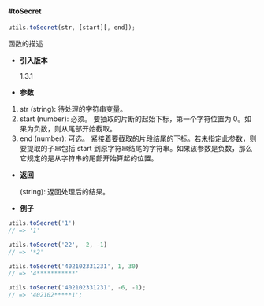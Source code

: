 #### #toSecret

```javascript
utils.toSecret(str, [start][, end]);
```

函数的描述

- **引入版本**

    1.3.1

- **参数**

1. str (string): 待处理的字符串变量。
2. start (number): 必须。 要抽取的片断的起始下标，第一个字符位置为 0。如果为负数，则从尾部开始截取。
3. end (number): 可选。 紧接着要截取的片段结尾的下标。若未指定此参数，则要提取的子串包括 start 到原字符串结尾的字符串。如果该参数是负数，那么它规定的是从字符串的尾部开始算起的位置。

- **返回**

    (string): 返回处理后的结果。

- **例子**

```javascript
utils.toSecret('1')
// => '1'

utils.toSecret('22', -2, -1)
// => '*2'

utils.toSecret('402102331231', 1, 30)
// => '4***********'

utils.toSecret('402102331231', -6, -1);
// => '402102*****1';
```
